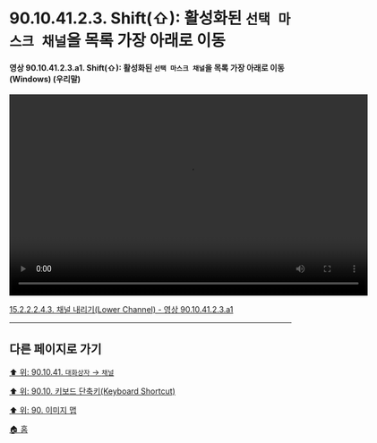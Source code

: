 # 90.10.41.2.3. Shift(⇧): 활성화된 `선택 마스크 채널`을 목록 가장 아래로 이동

<a id="90-10-41-02-03-a1"></a>

#### 영상 90.10.41.2.3.a1. Shift(⇧): 활성화된 `선택 마스크 채널`을 목록 가장 아래로 이동 (Windows) (우리말)
<video controls="controls" width="640" height="360" src="https://github.com/wonder13662/gimp/assets/15767104/bf61db7a-953c-4340-afb1-cbd4573edb4f"></video>

[15.2.2.2.4.3. 채널 내리기(Lower Channel) - 영상 90.10.41.2.3.a1](./15-02-02-02-04-03-lower_channel.md#90-10-41-02-03-a1)

***

## 다른 페이지로 가기

[⬆️ 위: 90.10.41. `대화상자` → `채널`](./90-10-41-00-dialog-channel.md)

[⬆️ 위: 90.10. 키보드 단축키(Keyboard Shortcut)](./90-10-00-keyboard_shortcut.md)

[⬆️ 위: 90. 이미지 맵](./90-00-image-map.md)

[🏠 홈](./00-home.md)
